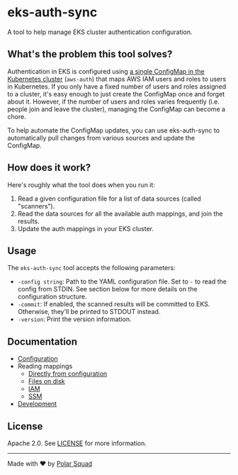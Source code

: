 # eks-auth-sync

A tool to help manage EKS cluster authentication configuration.

## What's the problem this tool solves?

Authentication in EKS is configured using [a single ConfigMap in the Kubernetes cluster][aws-auth] (`aws-auth`) that maps AWS IAM users and roles to users in Kubernetes.
If you only have a fixed number of users and roles assigned to a cluster, it's easy enough to just create the ConfigMap once and forget about it.
However, if the number of users and roles varies frequently (i.e. people join and leave the cluster), managing the ConfigMap can become a chore.

To help automate the ConfigMap updates, you can use eks-auth-sync to automatically pull changes from various sources and update the ConfigMap.

[aws-auth]: https://docs.aws.amazon.com/eks/latest/userguide/add-user-role.html

## How does it work?

Here's roughly what the tool does when you run it:

1. Read a given configuration file for a list of data sources (called "scanners").
2. Read the data sources for all the available auth mappings, and join the results.
3. Update the auth mappings in your EKS cluster.

## Usage

The `eks-auth-sync` tool accepts the following parameters:

* `-config string`:
  Path to the YAML configuration file.
  Set to `-` to read the config from STDIN.
  See section below for more details on the configuration structure. 
* `-commit`:
  If enabled, the scanned results will be committed to EKS.
  Otherwise, they'll be printed to STDOUT instead.
* `-version`:
  Print the version information.

## Documentation

* [Configuration](docs/configuration.md)
* Reading mappings
  * [Directly from configuration](docs/static.md)
  * [Files on disk](docs/file.md)
  * [IAM](docs/iam.md)
  * [SSM](docs/ssm.md)
* [Development](docs/development.md)

## License

Apache 2.0. See [LICENSE](LICENSE) for more information.

---

Made with ❤️ by [Polar Squad](https://polarsquad.com/)